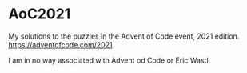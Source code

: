 # AoC2021

My solutions to the puzzles in the Advent of Code event, 2021 edition.
https://adventofcode.com/2021

I am in no way associated with Advent od Code or Eric Wastl.
